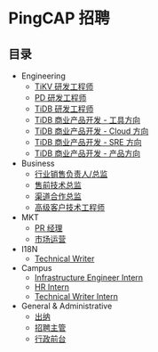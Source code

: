 # PingCAP 招聘

## 目录

- Engineering
  - [TiKV 研发工程师](engineering/tikv-engineer.md)
  - [PD 研发工程师](engineering/pd-engineer.md)
  - [TiDB 研发工程师](engineering/tidb-engineer.md)
  - [TiDB 商业产品开发 - 工具方向](engineering/bizdev-tools-engineer.md)
  - [TiDB 商业产品开发 - Cloud 方向](engineering/bizdev-cloud-engineer.md)
  - [TiDB 商业产品开发 - SRE 方向](engineering/bizdev-sre-engineer.md)
  - [TiDB 商业产品开发 - 产品方向](engineering/bizdev-fe-engineer.md)
- Business
  - [行业销售负责人/总监](business/sales-director.md)
  - [售前技术总监](business/presales-director.md)
  - [渠道合作总监](business/channel-co-director.md)
  - [高级客户技术工程师](business/ops-engineer.md)
- MKT
  - [PR 经理](market/pr-manager.md)
  - [市场运营](market/operation-manager.md)
- I18N
  - [Technical Writer](i18n/technical-writer.md)
- Campus
  - [Infrastructure Engineer Intern](campus/infrastructure-engineer-intern.md)
  - [HR Intern](campus/hr-intern.md)
  - [Technical Writer Intern](campus/technical-writer-intern.md)
- General & Administrative
  - [出纳](general-administrative/cashier.md)
  - [招聘主管](general-administrative/hr-manager.md)
  - [行政前台](general-administrative/administrative-receptionist.md)
